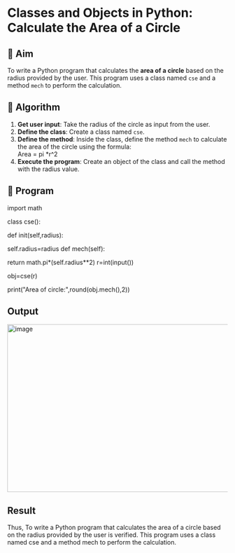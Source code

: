 # Classes and Objects in Python: Calculate the Area of a Circle

## 🎯 Aim
To write a Python program that calculates the **area of a circle** based on the radius provided by the user. This program uses a class named `cse` and a method `mech` to perform the calculation.

## 🧠 Algorithm
1. **Get user input**: Take the radius of the circle as input from the user.
2. **Define the class**: Create a class named `cse`.
3. **Define the method**: Inside the class, define the method `mech` to calculate the area of the circle using the formula:  
   Area = pi *r^2 
4. **Execute the program**: Create an object of the class and call the method with the radius value.

## 🧾 Program

import math

class cse():

def init(self,radius):

self.radius=radius
def mech(self):

return math.pi*(self.radius**2)
r=int(input())

obj=cse(r)

print("Area of circle:",round(obj.mech(),2))

## Output
<img width="959" height="383" alt="image" src="https://github.com/user-attachments/assets/5cbc5b83-a24b-43aa-a91c-4a7ffa1e4d47" />

## Result
Thus, To write a Python program that calculates the area of a circle based on the radius provided by the user is verified. This program uses a class named cse and a method mech to perform the calculation.
